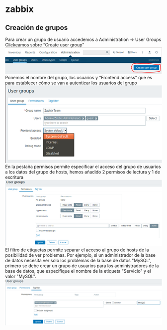 # zabbix
## Creación de grupos
Para crear un grupo de usuario accedemos a Administration → User Groups 
Clickeamos sobre “Create user group”
![imagen](imagenes/image059.png)
Ponemos el nombre del grupo, los usuarios y “Frontend access” que es para establecer cómo se van a autenticar los usuarios del grupo
![imagen](imagenes/image061.png)
En la pestaña permisos permite especificar el acceso del grupo de usuarios a los datos del grupo de hosts, hemos añadido 2 permisos de lectura y 1 de escritura
![imagen](imagenes/image063.png)
El filtro de etiquetas permite separar el acceso al grupo de hosts de la posibilidad de ver problemas.
Por ejemplo, si un administrador de la base de datos necesita ver solo los problemas de la base de datos "MySQL", primero se debe crear un grupo de usuarios para los administradores de la base de datos, que especifique el nombre de la etiqueta "Servicio" y el valor "MySQL".
![imagen](imagenes/image065.png)
